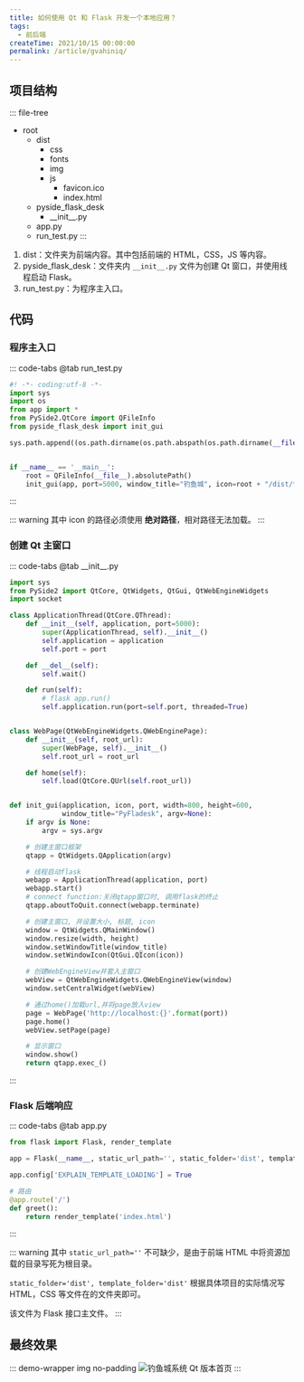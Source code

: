 ```yaml
---
title: 如何使用 Qt 和 Flask 开发一个本地应用？
tags:
  - 前后端
createTime: 2021/10/15 00:00:00
permalink: /article/gvahiniq/
---
```

## 项目结构
::: file-tree
- root
  - dist
    - css
    - fonts
    - img
    - js
      - favicon.ico
      - index.html
  - pyside_flask_desk
    - \_\_init\_\_.py
  - app.py
  - run_test.py
:::

1. dist：文件夹为前端内容。其中包括前端的 HTML，CSS，JS 等内容。
2. pyside_flask_desk：文件夹内 `__init__.py` 文件为创建 Qt 窗口，并使用线程启动 Flask。
3. run_test.py：为程序主入口。

## 代码
### 程序主入口
::: code-tabs
@tab run_test.py
```python
#! -*- coding:utf-8 -*-
import sys
import os
from app import *
from PySide2.QtCore import QFileInfo
from pyside_flask_desk import init_gui

sys.path.append((os.path.dirname(os.path.abspath(os.path.dirname(__file__)))).replace("\\", "/"))


if __name__ == '__main__':
    root = QFileInfo(__file__).absolutePath()
    init_gui(app, port=5000, window_title="钓鱼城", icon=root + "/dist/favicon.ico")

```
:::

::: warning
其中 icon 的路径必须使用 **绝对路径**，相对路径无法加载。
:::


### 创建 Qt 主窗口
::: code-tabs
@tab \_\_init\_\_.py
```python
import sys
from PySide2 import QtCore, QtWidgets, QtGui, QtWebEngineWidgets
import socket

class ApplicationThread(QtCore.QThread):
    def __init__(self, application, port=5000):
        super(ApplicationThread, self).__init__()
        self.application = application
        self.port = port

    def __del__(self):
        self.wait()

    def run(self):
        # flask app.run()
        self.application.run(port=self.port, threaded=True)


class WebPage(QtWebEngineWidgets.QWebEnginePage):
    def __init__(self, root_url):
        super(WebPage, self).__init__()
        self.root_url = root_url

    def home(self):
        self.load(QtCore.QUrl(self.root_url))


def init_gui(application, icon, port, width=800, height=600,
             window_title="PyFladesk", argv=None):
    if argv is None:
        argv = sys.argv

    # 创建主窗口框架
    qtapp = QtWidgets.QApplication(argv)

    # 线程启动flask
    webapp = ApplicationThread(application, port)
    webapp.start()
    # connect function:关闭qtapp窗口时, 调用flask的终止
    qtapp.aboutToQuit.connect(webapp.terminate)

    # 创建主窗口, 并设置大小, 标题, icon
    window = QtWidgets.QMainWindow()
    window.resize(width, height)
    window.setWindowTitle(window_title)
    window.setWindowIcon(QtGui.QIcon(icon))

    # 创建WebEngineView并套入主窗口
    webView = QtWebEngineWidgets.QWebEngineView(window)
    window.setCentralWidget(webView)

    # 通过home()加载url,并将page放入view
    page = WebPage('http://localhost:{}'.format(port))
    page.home()
    webView.setPage(page)

    # 显示窗口
    window.show()
    return qtapp.exec_()
```
:::

### Flask 后端响应
::: code-tabs
@tab app.py
```python
from flask import Flask, render_template

app = Flask(__name__, static_url_path='', static_folder='dist', template_folder='dist')

app.config['EXPLAIN_TEMPLATE_LOADING'] = True

# 路由
@app.route('/')
def greet():
    return render_template('index.html')
```
:::

::: warning
其中 `static_url_path=''` 不可缺少，是由于前端 HTML 中将资源加载的目录写死为根目录。

`static_folder='dist', template_folder='dist'` 根据具体项目的实际情况写 HTML，CSS 等文件在的文件夹即可。

该文件为 Flask 接口主文件。
:::

## 最终效果
::: demo-wrapper img no-padding
![钓鱼城系统 Qt 版本首页](/illustration/fishing-castle-qt-homepage.png)
:::
